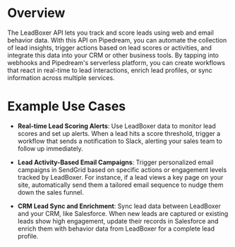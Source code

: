 # Overview

The LeadBoxer API lets you track and score leads using web and email behavior data. With this API on Pipedream, you can automate the collection of lead insights, trigger actions based on lead scores or activities, and integrate this data into your CRM or other business tools. By tapping into webhooks and Pipedream's serverless platform, you can create workflows that react in real-time to lead interactions, enrich lead profiles, or sync information across multiple services.

# Example Use Cases

- **Real-time Lead Scoring Alerts**: Use LeadBoxer data to monitor lead scores and set up alerts. When a lead hits a score threshold, trigger a workflow that sends a notification to Slack, alerting your sales team to follow up immediately.

- **Lead Activity-Based Email Campaigns**: Trigger personalized email campaigns in SendGrid based on specific actions or engagement levels tracked by LeadBoxer. For instance, if a lead views a key page on your site, automatically send them a tailored email sequence to nudge them down the sales funnel.

- **CRM Lead Sync and Enrichment**: Sync lead data between LeadBoxer and your CRM, like Salesforce. When new leads are captured or existing leads show high engagement, update their records in Salesforce and enrich them with behavior data from LeadBoxer for a complete lead profile.

